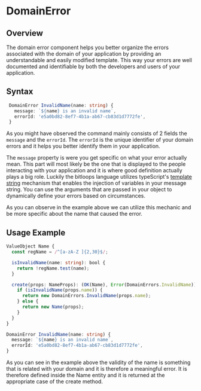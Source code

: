 # DomainError

## Overview

The domain error component helps you better organize the errors associated with the domain of your application
by providing an understandable and easily modified template. This way your errors are well documented
and identifiable by both the developers and users of your application.

## Syntax

```typescript
 DomainError InvalidName(name: string) {
   message: `${name} is an invalid name`,
   errorId: 'e5a0bd82-8ef7-4b1a-ab67-cb83d1d7772fe',
 }
```

As you might have observed the command mainly consists of 2 fields the `message` and the
`errorId`. The `errorId` is the unique identifier of your domain errors and it
helps you better identify them in your application.

The `message` property is were you get specific on what your error actually mean. This
part will most likely be the one that is displayed to the people interacting
with your application and it is where good definition actually plays a big role.
Luckily the bitloops language utilizes typeScript's
[template string](https://developer.mozilla.org/en-US/docs/Web/JavaScript/Reference/Template_literals)
mechanism that enables the injection of variables in your message string.
You can use the arguments that are passed in your object to dynamically
define your errors based on circumstances.

As you can observe in the example above we can utilize this mechanic and be
more specific about the name that caused the error.

## Usage Example

```typescript
ValueObject Name {
  const regName = /^[a-zA-Z ]{2,30}$/;

  isInvalidName(name: string): bool {
    return !regName.test(name);
  }

  create(props: NameProps): (OK(Name), Error(DomainErrors.InvalidName)) {
    if (isInvalidName(props.name)) {
      return new DomainErrors.InvalidName(props.name);
    } else {
      return new Name(props);
    }
  }
}

DomainError InvalidName(name: string) {
  message: `${name} is an invalid name`,
  errorId: 'e5a0bd82-8ef7-4b1a-ab67-cb83d1d7772fe',
}
```

As you can see in the example above the validity of the name is something that
is related with your domain and it is therefore a meaningful error. It is therefore
defined inside the Name entity and it is returned at the appropriate case of the
create method.
